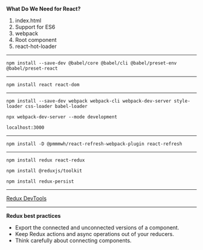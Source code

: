 **What Do We Need for React?**
1. index.html
2. Support for ES6
3. webpack
4. Root component
5. react-hot-loader

---

```
npm install --save-dev @babel/core @babel/cli @babel/preset-env @babel/preset-react
```

---

```
npm install react react-dom
```

---

```
npm install --save-dev webpack webpack-cli webpack-dev-server style-loader css-loader babel-loader
```

```
npx webpack-dev-server --mode development
```

```
localhost:3000
```

---

```
npm install -D @pmmmwh/react-refresh-webpack-plugin react-refresh
```

---

```
npm install redux react-redux
```

```
npm install @reduxjs/toolkit
```

```
npm install redux-persist
```

---

[Redux DevTools](https://chrome.google.com/webstore/detail/redux-devtools/lmhkpmbekcpmknklioeibfkpmmfibljd)

---

**Redux best practices**
- Export the connected and unconnected versions of a component.
- Keep Redux actions and async operations out of your reducers.
- Think carefully about connecting components.
